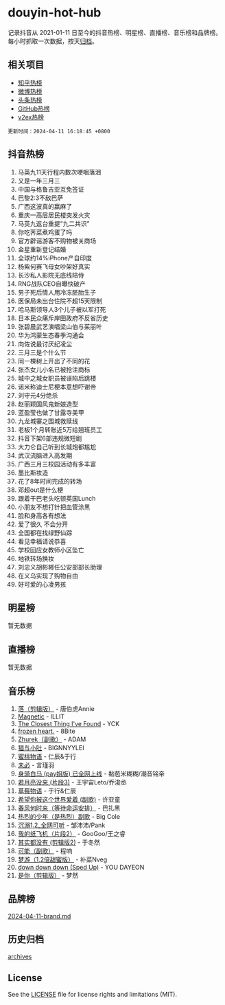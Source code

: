 # douyin-hot-hub

记录抖音从 2021-01-11 日至今的抖音热榜、明星榜、直播榜、音乐榜和品牌榜。每小时抓取一次数据，按天[归档](archives)。

## 相关项目

- [知乎热榜](https://github.com/lonnyzhang423/zhihu-hot-hub)
- [微博热榜](https://github.com/lonnyzhang423/weibo-hot-hub)
- [头条热榜](https://github.com/lonnyzhang423/toutiao-hot-hub)
- [GitHub热榜](https://github.com/lonnyzhang423/github-hot-hub)
- [v2ex热榜](https://github.com/lonnyzhang423/v2ex-hot-hub)


`更新时间：2024-04-11 16:18:45 +0800`

## 抖音热榜

1. 马英九11天行程内数次哽咽落泪
1. 又是一年三月三
1. 中国与格鲁吉亚互免签证
1. 巴黎2:3不敌巴萨
1. 广西这波真的赢麻了
1. 重庆一高层居民楼突发火灾
1. 马英九返台重提“九二共识”
1. 你吃荠菜煮鸡蛋了吗
1. 官方辟谣游客不购物被关商场
1. 金星重新登记结婚
1. 全球约14%iPhone产自印度
1. 杨紫何赛飞母女吵架好真实
1. 长沙私人影院无底线陪侍
1. RNG战队CEO自曝快破产
1. 男子死后情人用冷冻胚胎生子
1. 医保局未出台住院不超15天限制
1. 哈马斯领导人3个儿子被以军打死
1. 日本民众痛斥岸田政府不反省历史
1. 张碧晨武艺演唱梁山伯与茱丽叶
1. 华为鸿蒙生态春季沟通会
1. 向佐说最讨厌纪凌尘
1. 三月三是个什么节
1. 同一棵树上开出了不同的花
1. 张杰女儿小名已被抢注商标
1. 城中之城女职员被诬陷后跳楼
1. 诺米称迪士尼梗本意想吓谢帝
1. 刘守元4分绝杀
1. 赵丽颖国风鬼新娘造型
1. 蓝盈莹也做了甘露寺美甲
1. 九龙城寨之围城救赎线
1. 老板1个月转账近5万给翘班员工
1. 抖音下架6部违规微短剧
1. 大力仑自己听到长城炮都尴尬
1. 武汉流脑进入高发期
1. 广西三月三校园活动有多丰富
1. 墨比斯妆造
1. 花了8年时间完成的转场
1. 邓超out是什么梗
1. 跟着干巴老头吃顿英国Lunch
1. 小朋友不想打针把血管涂黑
1. 脸和身高各有想法
1. 爱了很久 不会分开
1. 全国都在找绿野仙踪
1. 看见幸福请说恭喜
1. 学校回应女教师小区坠亡
1. 地铁转场换妆
1. 刘忠义胡彬郴任公安部部长助理
1. 在义乌实现了购物自由
1. 好可爱的心凌男孩

## 明星榜

暂无数据

## 直播榜

暂无数据

## 音乐榜

1. [落（剪辑版）](https://sf5-hl-cdn-tos.douyinstatic.com/obj/tos-cn-ve-2774/o0h6HvN1BBbli9LtU3i5fQIleBQMF5Cg4TZmmC) - 唐伯虎Annie
1. [Magnetic](https://sf5-hl-cdn-tos.douyinstatic.com/obj/tos-cn-ve-2774/oAQCYdBNZfLACGDmVFAsfAtpy32tqErgQ3XgBN) - ILLIT
1. [The Closest Thing I've Found](https://sf5-hl-cdn-tos.douyinstatic.com/obj/tos-cn-ve-2774/514ab5d9146f4d2ca454b7adff8e5e4d) - YCK
1. [frozen heart.](https://sf5-hl-cdn-tos.douyinstatic.com/obj/tos-cn-ve-2774/oIIWJfyjIACZA9zQMtnJ6hQQhFC4vhCupoRBsO) - 8Bite
1. [Zhurek（副歌）](https://sf5-hl-cdn-tos.douyinstatic.com/obj/tos-cn-ve-2774/ooQm8FBZQDlf0btEYgVpCcSCQfrdJGBEKZYBGS) - ADAM
1. [猫与小肚](https://sf6-cdn-tos.douyinstatic.com/obj/tos-cn-ve-2774/osZeoClMECgK8DYl6VebABgbchEtPYQjZEnRtd) - BIGNNYYLEI
1. [蜜桃物语](https://sf5-hl-cdn-tos.douyinstatic.com/obj/tos-cn-ve-2774/oIhOSCZtIACtYU4XQkngiW9kCBfVD1Fz9IYeqL) - 仁辰&于行
1. [未必](https://sf3-cdn-tos.douyinstatic.com/obj/tos-cn-ve-2774/ogntQMFnKQDZUgTCYuJgfLEtleYZZFxBQqhhFB) - 言瑾羽
1. [身骑白马 (pay姐版) 已全网上线](https://sf6-cdn-tos.douyinstatic.com/obj/tos-cn-ve-2774/oQLO5ZgLsFkaDhdIIveF2zUCgfweY0gWaH4AQG) - 黏苞米糊糊/潮音铭帝
1. [若月亮没来 (片段3)](https://sf5-hl-cdn-tos.douyinstatic.com/obj/tos-cn-ve-2774/okfyEUsGW1B1ovJi5JiN9IjvAT2lMwA054GoEB) - 王宇宙Leto/乔浚丞
1. [草莓物语](https://sf6-cdn-tos.douyinstatic.com/obj/tos-cn-ve-2774/okynhJ7jEAIIZBfsLgYMEI8QC3WbQNN66RKzhT) - 于行&仁辰
1. [希望你被这个世界爱着 (副歌)](https://sf5-hl-cdn-tos.douyinstatic.com/obj/tos-cn-ve-2774/oUHCmWQfZlE3QQBKBeD8rCFLpJzPgCpImhsxMt) - 许亚童
1. [春风何时来（等待命运安排）](https://sf5-hl-cdn-tos.douyinstatic.com/obj/tos-cn-ve-2774/oICBNbD3gelMfB4WgiD1KI2jQtXZE2FgHLwtsl) - 巴扎黑
1. [热烈的少年（是热烈）副歌](https://sf27-cdn-tos.douyinstatic.com/obj/tos-cn-ve-2774/owVNI0CLDAUMtSz6TEYvfFBFL4UDFFhLfgK8fa) - Big Cole
1. [沉溺1.2_全网可听](https://sf5-hl-cdn-tos.douyinstatic.com/obj/tos-cn-ve-2774/ok2QoiBqsWAX9McZmWiI9gAB0EzwD4Xj6yfmtH) - 邹沛沛/Pank
1. [我的纸飞机（片段2）](https://sf5-hl-cdn-tos.douyinstatic.com/obj/tos-cn-ve-2774/oM2ZrKcg2CD5AeRB2gkeXOFB1IxAGJdZPazYHf) - GooGoo/王之睿
1. [其实都没有 (剪辑版2)](https://sf3-cdn-tos.douyinstatic.com/obj/tos-cn-ve-2774/oEBNQenHZtBhxYjGgUDQk0BCHTigQafgFlbQ7k) - 于冬然
1. [可能（副歌）](https://sf3-cdn-tos.douyinstatic.com/obj/tos-cn-ve-2774/cde1731888894259b333569393c2fb51) - 程响
1. [梦游（1.2倍甜蜜版）](https://sf3-cdn-tos.douyinstatic.com/obj/tos-cn-ve-2774/o4gyAUm8hwufoEABmwVIiQtHsFuGzAEEWtNMzo) - 补菜Nveg
1. [down down down (Sped Up)](https://sf3-cdn-tos.douyinstatic.com/obj/tos-cn-ve-2774/ow80iABiXIO9DsFwK6WeZKMaJRi3BPJAotDy8m) - YOU DAYEON
1. [是你（剪辑版）](https://sf5-hl-cdn-tos.douyinstatic.com/obj/tos-cn-ve-2774/46019dae783c4c969944217fe1cfafc4) - 梦然

## 品牌榜

[2024-04-11-brand.md](archives/2024-04-11-brand.md)

## 历史归档

[archives](archives)

## License

See the [LICENSE](LICENSE) file for license rights and limitations (MIT).
